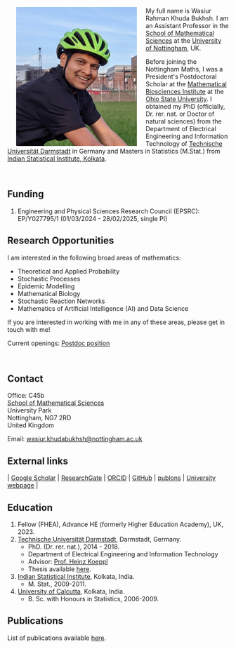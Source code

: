 
<div class="row">
  <div class="col">
      <img align="left" src="/image/Wasiur_bike.jpg" alt="My only professional picture" width="275" hspace="20"/>
    <p float="right">My full name is Wasiur Rahman Khuda Bukhsh. I am an Assistant Professor in the <a href="https://www.nottingham.ac.uk/mathematics/">School of Mathematical Sciences</a> at the <a href="https://www.nottingham.ac.uk/">University of Nottingham</a>, UK.
    </p>
    <p float="right">Before joining the Nottingham Maths, I was a President's Postdoctoral Scholar at the <a href="https://mbi.osu.edu">Mathematical Biosciences Institute</a> at the <a href="https://www.osu.edu">Ohio State University</a>. I obtained my PhD (officially, Dr. rer. nat. or Doctor of natural sciences) from the Department of Electrical Engineering and Information Technology of <a href="https://www.tu-darmstadt.de/index.en.jsp">Technische Universität Darmstadt</a> in Germany and Masters in Statistics (M.Stat.) from <a href="https://www.isical.ac.in/">Indian Statistical Institute, Kolkata</a>. 
    </p>
    <p></p>
  </div>
</div>


[1]: /image/BALA_1.jpeg
<br>

## Funding 

1. Engineering and Physical Sciences Research Council (EPSRC): EP/Y027795/1 (01/03/2024 - 28/02/2025, single PI)

## Research Opportunities 

I am interested in the following broad areas of mathematics:

* Theoretical and Applied Probability
* Stochastic Processes
* Epidemic Modelling
* Mathematical Biology
* Stochastic Reaction Networks
* Mathematics of Artificial Intelligence (AI) and Data Science

If you are interested in working with me in any of these areas, please get in touch with me! 

Current openings: [Postdoc position](https://jobs.nottingham.ac.uk/vacancy.aspx?ref=SCI053124) 

<br>

## Contact
Office: C45b  
[School of Mathematical Sciences](https://www.nottingham.ac.uk/mathematics/)  
University Park  
Nottingham, NG7 2RD  
United Kingdom

Email: wasiur.khudabukhsh@nottingham.ac.uk



## External links
| [Google Scholar](https://scholar.google.de/citations?user=omkLnoEAAAAJ&hl=en) | [ResearchGate](https://www.researchgate.net/profile/Wasiur_R_Khudabukhsh) | [ORCID](https://orcid.org/0000-0003-1803-0470) | [GitHub](https://github.com/wasiur) | [publons](https://publons.com/researcher/3228507/wasiur-r-khudabukhsh) | [University webpage](https://www.nottingham.ac.uk/mathematics/people/wasiur.khudabukhsh) |


## Education

1.  Fellow (FHEA), Advance HE (formerly Higher Education Academy), UK, 2023. 
2. [Technische Universität Darmstadt](https://www.tu-darmstadt.de/index.en.jsp), Darmstadt, Germany.
    * PhD. (Dr. rer. nat.), 2014 - 2018.
    * Department of Electrical Engineering and Information Technology 
    * Advisor: [Prof. Heinz Koeppl](http://www.bcs.tu-darmstadt.de/biocomm/people_1/professor/heinzkoeppl.en.jsp)
    * Thesis available [here](http://tuprints.ulb.tu-darmstadt.de/7588/).
3. [Indian Statistical Institute](http://www.isical.ac.in/), Kolkata, India.
    * M. Stat., 2009-2011.
4. [University of Calcutta](http://www.caluniv.ac.in/), Kolkata, India.
    * B. Sc. with Honours in Statistics, 2006-2009. 

## Publications 

List of publications available [here](https://wasiur.github.io/Publications/).
